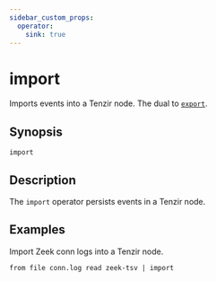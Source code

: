 ```yaml
---
sidebar_custom_props:
  operator:
    sink: true
---
```


# import

Imports events into a Tenzir node. The dual to [`export`](export.md).

## Synopsis

```
import
```

## Description

The `import` operator persists events in a Tenzir node.

## Examples

Import Zeek conn logs into a Tenzir node.

```
from file conn.log read zeek-tsv | import
```
